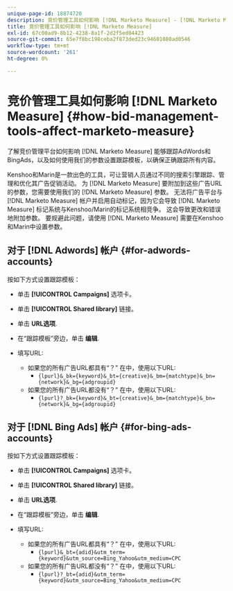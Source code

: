```yaml
---
unique-page-id: 18874720
description: 竞价管理工具如何影响 [!DNL Marketo Measure] - [!DNL Marketo Measure]  — 产品文档
title: 竞价管理工具如何影响 [!DNL Marketo Measure]
exl-id: 67c00ad9-8b12-4238-8a1f-2d2f5ed04423
source-git-commit: 65e7f8bc198ceba2f873ded23c94601080ad0546
workflow-type: tm+mt
source-wordcount: '261'
ht-degree: 0%

---
```


# 竞价管理工具如何影响 [!DNL Marketo Measure] {#how-bid-management-tools-affect-marketo-measure}

了解竞价管理平台如何影响 [!DNL Marketo Measure] 能够跟踪AdWords和BingAds，以及如何使用我们的参数设置跟踪模板，以确保正确跟踪所有内容。

Kenshoo和Marin是一款出色的工具，可让营销人员通过不同的搜索引擎跟踪、管理和优化其广告促销活动。 为 [!DNL Marketo Measure] 要附加到这些广告URL的参数，您需要使用我们的 [!DNL Marketo Measure] 参数。 无法将广告平台与 [!DNL Marketo Measure] 帐户并启用自动标记，因为它会导致 [!DNL Marketo Measure] 标记系统与Kenshoo/Marin的标记系统相竞争。 这会导致更改和错误地附加参数。 要规避此问题，请使用 [!DNL Marketo Measure] 需要在Kenshoo和Marin中设置参数。

## 对于 [!DNL Adwords] 帐户 {#for-adwords-accounts}

按如下方式设置跟踪模板：

* 单击 **[!UICONTROL Campaigns]** 选项卡。
* 单击 **[!UICONTROL Shared library]** 链接。
* 单击 **URL选项**.
* 在“跟踪模板”旁边，单击 **编辑**.
* 填写URL:

   * 如果您的所有广告URL都具有“？” 在中，使用以下URL:
      * `{lpurl}&_bk={keyword}&_bt={creative}&_bm={matchtype}&_bn={network}&_bg={adgroupid}`
   * 如果您的所有广告URL都没有“？” 在中，使用以下URL:
      * `{lpurl}?_bk={keyword}&_bt={creative}&_bm={matchtype}&_bn={network}&_bg={adgroupid}`


## 对于 [!DNL Bing Ads] 帐户 {#for-bing-ads-accounts}

按如下方式设置跟踪模板：

* 单击 **[!UICONTROL Campaigns]** 选项卡。
* 单击 **[!UICONTROL Shared library]** 链接。
* 单击 **URL选项**.
* 在“跟踪模板”旁边，单击 **编辑**.
* 填写URL:

   * 如果您的所有广告URL都具有“？” 在中，使用以下URL:
      * `{lpurl}&_bt={adid}&utm_term={keyword}&utm_source=Bing_Yahoo&utm_medium=CPC`
   * 如果您的所有广告URL都没有“？” 在中，使用以下URL:
      * `{lpurl}?_bt={adid}&utm_term={keyword}&utm_source=Bing_Yahoo&utm_medium=CPC`

